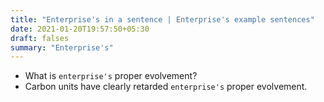 ```yaml
---
title: "Enterprise's in a sentence | Enterprise's example sentences"
date: 2021-01-20T19:57:50+05:30
draft: falses
summary: "Enterprise's"
---
```

- What is `enterprise's` proper evolvement?
- Carbon units have clearly retarded `enterprise's` proper evolvement.
                 

